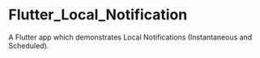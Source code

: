 # Flutter_Local_Notification
A Flutter app which demonstrates Local Notifications (Instantaneous and Scheduled).
